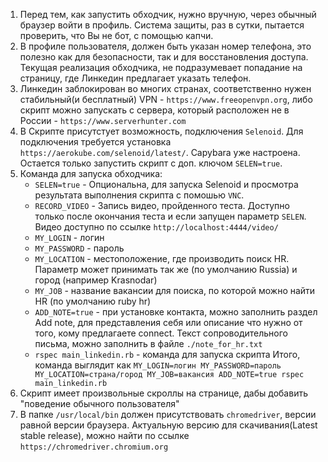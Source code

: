 1) Перед тем, как запустить обходчик, нужно вручную, через обычный браузер войти в профиль. Система защиты, раз в сутки, пытается проверить, что Вы не бот, с помощью капчи.
2) В профиле пользователя, должен быть указан номер телефона, это полезно как для безопасности, так и для восстановления доступа.
   Текущая реализация обходчика, не подразумевает попадание на страницу, где Линкедин предлагает указать телефон.
3) Линкедин заблокирован во многих странах, соответственно нужен стабильный(и бесплатный) VPN - `https://www.freeopenvpn.org`, либо скрипт можно запускать с сервера, который расположен не в России - `https://www.serverhunter.com`
4) В Скрипте присутстует возможность, подключения `Selenoid`. Для подключения требуется установка `https://aerokube.com/selenoid/latest/`. Capybara уже настроена. Остается только запустить скрипт с доп. ключом `SELEN=true`.
6) Команда для запуска обходчика:
   - `SELEN=true` - Опциональна, для запуска Selenoid и просмотра результата выполнения скрипта с помошью `VNC`.
   - `RECORD_VIDEO` - Запись видео, пройденного теста. Доступно только после окончания теста и если запущен параметр `SELEN`. Видео доступно по ссылке `http://localhost:4444/video/`
   - `MY_LOGIN` - логин
   - `MY_PASSWORD` - пароль
   - `MY_LOCATION` - местоположение, где производить поиск HR. Параметр может принимать так же (по умолчанию Russia) и город (например Krasnodar)
   - `MY_JOB` - название вакансии для поиска, по которой можно найти HR (по умолчанию ruby hr)
   - `ADD_NOTE=true` - при установке контакта, можно заполнить раздел Add note, для представления себя или описание что нужно от того, кому предлагаете connect. 
   Текст сопроводительного письма, можно заполнить в файле `./note_for_hr.txt`
   - `rspec main_linkedin.rb` - команда для запуска скрипта
Итого, команда выглядит как `MY_LOGIN=логин MY_PASSWORD=пароль MY_LOCATION=страна/город MY_JOB=вакансия ADD_NOTE=true rspec main_linkedin.rb`
7) Скрипт имеет произвольные скроллы на странице, дабы добавить "поведение обычного пользователя"
8) В папке `/usr/local/bin` должен присутствовать `chromedriver`, версии равной версии браузера.
Актуальную версию для скачивания(Latest stable release), можно найти по ссылке `https://chromedriver.chromium.org`
 